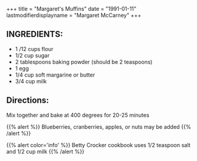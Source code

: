 +++
title = "Margaret's Muffins"
date = "1991-01-11"
lastmodifierdisplayname = "Margaret McCarney"
+++

## INGREDIENTS:

* 1 /12 cups flour
* 1/2 cup sugar
* 2 tablespoons baking powder (should be 2 teaspoons)
* 1 egg
* 1/4 cup soft margarine or butter
* 3/4 cup milk

## Directions:

Mix together and bake at 400 degrees for 20-25 minutes

{{% alert %}}
Blueberries, cranberries, apples, or nuts may be added
{{% /alert %}}

{{% alert color='info' %}}
Betty Crocker cookbook uses 1/2 teaspoon salt and 1/2 cup milk
{{% /alert %}}
